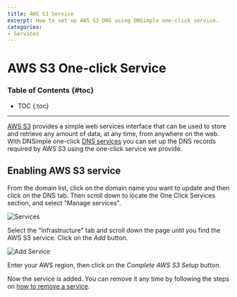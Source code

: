 ```yaml
---
title: AWS S3 Service
excerpt: How to set up AWS S3 DNS using DNSimple one-click service.
categories:
- Services
---
```


# AWS S3 One-click Service

### Table of Contents {#toc}

* TOC
{:toc}

---

[AWS S3](http://aws.amazon.com/s3/) provides a simple web services interface that can be used to store and retrieve any amount of data, at any time, from anywhere on the web. With DNSimple one-click [DNS services](/categories/services/) you can set up the DNS records required by AWS S3 using the one-click service we provide.


## Enabling AWS S3 service

From the domain list, click on the domain name you want to update and then click on the DNS tab. Then scroll down to locate the One Click Services section, and select "Manage services".

![Services](/files/services-dns-page-add.png)

Select the "Infrastructure" tab and scroll down the page until you find the AWS S3 service. Click on the *Add* button.

![Add Service](/files/services-amazon-s3.png)

Enter your AWS region, then click on the *Complete AWS S3 Setup* button.

Now the service is added. You can remove it any time by following the steps on [how to remove a service](/articles/services/#removing-services).
